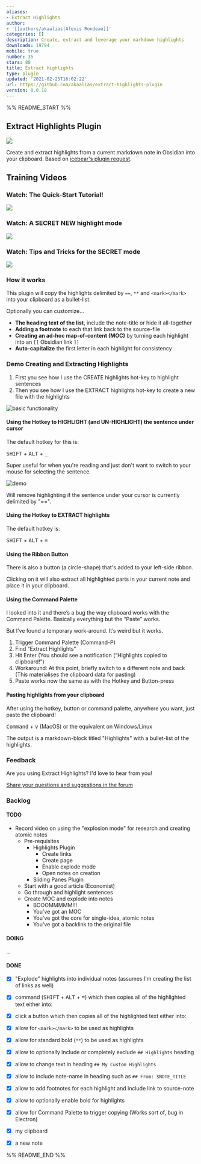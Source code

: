 ```yaml
---
aliases:
- Extract Highlights
author:
- '[[authors/akaalias|Alexis Rondeau]]'
categories: []
description: Create, extract and leverage your markdown highlights
downloads: 19794
mobile: true
number: 35
stars: 88
title: Extract Highlights
type: plugin
updated: '2021-02-25T16:02:22'
url: https://github.com/akaalias/extract-highlights-plugin
version: 0.0.18
---
```


%% README_START %%

## Extract Highlights Plugin
![](https://github.com/akaalias/extract-highlights-plugin/workflows/Node.js%20CI/badge.svg)

Create and extract highlights from a current markdown note in Obsidian into your clipboard. Based on [icebear's plugin request](https://forum.obsidian.md/t/extract-highlights-from-note/7867).

## Training Videos

### Watch: The Quick-Start Tutorial!

[![](https://github.com/akaalias/extract-highlights-plugin/blob/master/adhoc.png?raw=true)](https://youtu.be/KWdEatdD2bo)

### Watch: A SECRET NEW highlight mode

[![](https://github.com/akaalias/extract-highlights-plugin/blob/master/secret.png?raw=true)](https://youtu.be/5kkcqAn6joU)

### Watch: Tips and Tricks for the SECRET mode

[![](https://github.com/akaalias/extract-highlights-plugin/blob/master/secrettips.png?raw=true)](https://youtu.be/n3YW5bmnETg)

### How it works
This plugin will copy the highlights delimited by `==`, `**` and `<mark></mark>` into your clipboard as a bullet-list. 

Optionally you can customize...

* **The heading text of the list**, include the note-title or hide it all-together
* **Adding a footnote** to each that link back to the source-file 
* **Creating an ad-hoc map-of-content (MOC)** by turning each highlight into an `[[` Obsidian link `]]`  
* **Auto-capitalize** the first letter in each highlight for consistency

### Demo Creating and Extracting Highlights

1. First you see how I use the CREATE highlights hot-key to highlight sentences
2. Then you see how I use the EXTRACT highlights hot-key to create a new file with the highlights

![basic functionality](https://github.com/akaalias/extract-highlights-plugin/blob/master/highlight.gif?raw=true)

#### Using the Hotkey to HIGHLIGHT (and UN-HIGHLIGHT) the sentence under cursor

The default hotkey for this is: 

<kbd>SHIFT</kbd> + <kbd>ALT</kbd> + <kbd>_</kbd>

Super useful for when you're reading and just don't want to switch to your mouse for selecting the sentence. 

![demo](https://github.com/akaalias/extract-highlights-plugin/blob/master/onoff.gif?raw=true)

Will remove highlighting if the sentence under your cursor is currently delimited by "==".

#### Using the Hotkey to EXTRACT highlights

The default hotkey is: 

<kbd>SHIFT</kbd> + <kbd>ALT</kbd> + <kbd>=</kbd>

#### Using the Ribbon Button
There is also a button (a circle-shape) that's added to your left-side ribbon. 

Clicking on it will also extract all highlighted parts in your current note and place it in your clipboard.

#### Using the Command Palette
I looked into it and there’s a bug the way clipboard works with the Command Palette. Basically everything but the “Paste” works.

But I’ve found a temporary work-around. It’s weird but it works.

1. Trigger Command Palette (Command-P)
2. Find “Extract Highlights”
3. Hit Enter (You should see a notification (“Highlights copied to clipboard!”)
4. Workaround: At this point, briefly switch to a different note and back (This materialises the clipboard data for pasting)
5. Paste works now the same as with the Hotkey and Button-press

#### Pasting highlights from your clipboard

After using the hotkey, button or command palette, anywhere you want, just paste the clipboard!

<kbd>Command</kbd> + <kbd>v</kbd> (MacOS) or the equivalent on Windows/Linux

The output is a markdown-block titled "Highlights" with a bullet-list of the highlights.

### Feedback
Are you using Extract Highlights? I'd love to hear from you! 

[Share your questions and suggestions in the forum](https://forum.obsidian.md/t/extract-highlights-plugin/8763/12)


### Backlog
#### TODO
- Record video on using the "explosion mode" for research and creating atomic notes
  - Pre-requisites
    - Highlights Plugin
      - Create links
      - Create page
      - Enable explode mode
      - Open notes on creation
    - Sliding Panes Plugin
  - Start with a good article (Economist)
  - Go through and highlight sentences
  - Create MOC and explode into notes 
    - BOOOMMMMM!!!
    - You've got an MOC
    - You've got the core for single-idea, atomic notes
    - You've got a backlink to the original file 

#### DOING
...

#### DONE
- [x] "Explode" highlights into individual notes (assumes I'm creating the list of links as well)
- [x] command (<kbd>SHIFT</kbd> + <kbd>ALT</kbd> + <kbd>=</kbd>) which then copies all of the highlighted text either into:
- [x] click a button which then copies all of the highlighted text either into:
- [x] allow for `<mark></mark>` to be used as highlights
- [x] allow for standard bold (`**`) to be used as highlights
- [x] allow to optionally include or completely exclude `## Highlights` heading
- [x] allow to change text in heading `## My Custom Highlights`
- [x] allow to include note-name in heading such as `## From: $NOTE_TITLE`
- [x] allow to add footnotes for each highlight and include link to source-note
- [x] allow to optionally enable bold for highlights 
- [x] allow for Command Palette to trigger copying (Works sort of, bug in Electron)
- [x] my clipboard
- [x] a new note


%% README_END %%